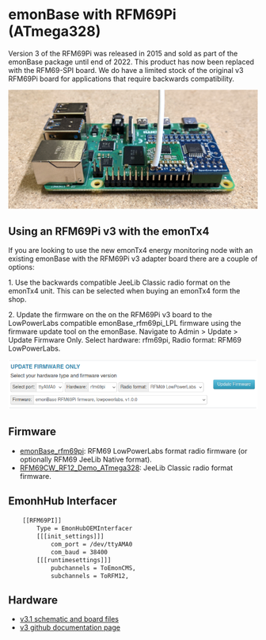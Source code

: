 # emonBase with RFM69Pi (ATmega328)

Version 3 of the RFM69Pi was released in 2015 and sold as part of the emonBase package until end of 2022. This product has now been replaced with the RFM69-SPI board. We do have a limited stock of the original v3 RFM69Pi board for applications that require backwards compatibility.

![emonBase_rfm69_pi.jpg](img/emonBase_rfm69_pi.jpg)

## Using an RFM69Pi v3 with the emonTx4

If you are looking to use the new emonTx4 energy monitoring node with an existing emonBase with the RFM69Pi v3 adapter board there are a couple of options:

1\. Use the backwards compatible JeeLib Classic radio format on the emonTx4 unit. This can be selected when buying an emonTx4 form the shop.

2\. Update the firmware on the on the RFM69Pi v3 board to the LowPowerLabs compatible emonBase_rfm69pi_LPL firmware using the firmware update tool on the emonBase. Navigate to Admin > Update > Update Firmware Only. Select hardware: rfm69pi, Radio format: RFM69 LowPowerLabs.

![firmware_update.png](img/firmware_update.png)

## Firmware

- [emonBase_rfm69pi](https://github.com/openenergymonitor/RFM2Pi/tree/master/firmware/emonBase_rfm69pi): RFM69 LowPowerLabs format radio firmware (or optionally RFM69 JeeLib Native format).
- [RFM69CW_RF12_Demo_ATmega328](https://github.com/openenergymonitor/RFM2Pi/tree/master/firmware/RFM69CW_RF_Demo_ATmega328/RFM69CW_RF12_Demo_ATmega328): JeeLib Classic radio format firmware.

## EmonhHub Interfacer

```
    [[RFM69PI]]
        Type = EmonHubOEMInterfacer
        [[[init_settings]]]
            com_port = /dev/ttyAMA0
            com_baud = 38400
        [[[runtimesettings]]]
            pubchannels = ToEmonCMS,
            subchannels = ToRFM12,
```

## Hardware

- [v3.1 schematic and board files](https://github.com/openenergymonitor/RFM2Pi/tree/master/hardware/RFM69Pi_V3.1)
- [v3 github documentation page](https://github.com/openenergymonitor/RFM2Pi/blob/master/docs/rfm69pi_v3.md)
